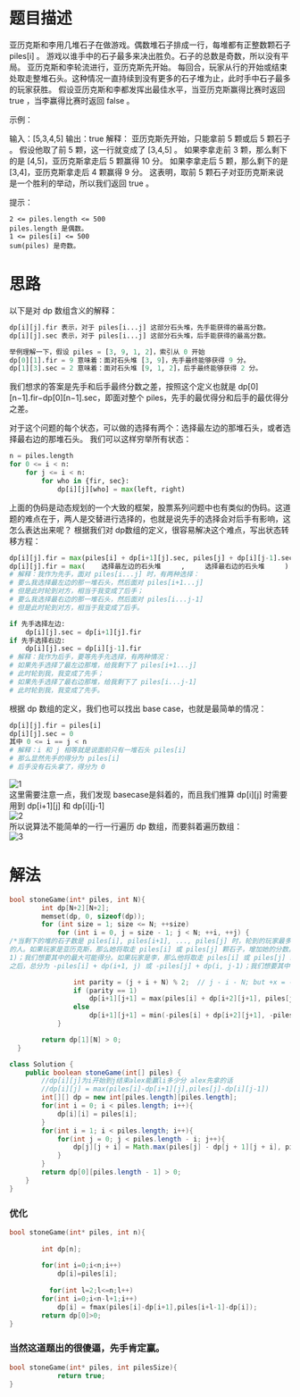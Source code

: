题目描述
============================
亚历克斯和李用几堆石子在做游戏。偶数堆石子排成一行，每堆都有正整数颗石子 piles[i] 。
游戏以谁手中的石子最多来决出胜负。石子的总数是奇数，所以没有平局。
亚历克斯和李轮流进行，亚历克斯先开始。 每回合，玩家从行的开始或结束处取走整堆石头。这种情况一直持续到没有更多的石子堆为止，此时手中石子最多的玩家获胜。
假设亚历克斯和李都发挥出最佳水平，当亚历克斯赢得比赛时返回 true ，当李赢得比赛时返回 false 。

示例：

输入：[5,3,4,5]
输出：true
解释：
亚历克斯先开始，只能拿前 5 颗或后 5 颗石子 。
假设他取了前 5 颗，这一行就变成了 [3,4,5] 。
如果李拿走前 3 颗，那么剩下的是 [4,5]，亚历克斯拿走后 5 颗赢得 10 分。
如果李拿走后 5 颗，那么剩下的是 [3,4]，亚历克斯拿走后 4 颗赢得 9 分。
这表明，取前 5 颗石子对亚历克斯来说是一个胜利的举动，所以我们返回 true 。

提示：


	2 <= piles.length <= 500
	piles.length 是偶数。
	1 <= piles[i] <= 500
	sum(piles) 是奇数。


思路
===========================================
以下是对 dp 数组含义的解释：
```Python
dp[i][j].fir 表示，对于 piles[i...j] 这部分石头堆，先手能获得的最高分数。
dp[i][j].sec 表示，对于 piles[i...j] 这部分石头堆，后手能获得的最高分数。

举例理解一下，假设 piles = [3, 9, 1, 2]，索引从 0 开始
dp[0][1].fir = 9 意味着：面对石头堆 [3, 9]，先手最终能够获得 9 分。
dp[1][3].sec = 2 意味着：面对石头堆 [9, 1, 2]，后手最终能够获得 2 分。
```
我们想求的答案是先手和后手最终分数之差，按照这个定义也就是 dp[0][n−1].fir−dp[0][n−1].sec，即面对整个 piles，先手的最优得分和后手的最优得分之差。


对于这个问题的每个状态，可以做的选择有两个：选择最左边的那堆石头，或者选择最右边的那堆石头。 我们可以这样穷举所有状态：
```Python
n = piles.length
for 0 <= i < n:
    for j <= i < n:
        for who in {fir, sec}:
            dp[i][j][who] = max(left, right)
```

上面的伪码是动态规划的一个大致的框架，股票系列问题中也有类似的伪码。这道题的难点在于，两人是交替进行选择的，也就是说先手的选择会对后手有影响，这怎么表达出来呢？
根据我们对 dp数组的定义，很容易解决这个难点，写出状态转移方程：
```Python
dp[i][j].fir = max(piles[i] + dp[i+1][j].sec, piles[j] + dp[i][j-1].sec)
dp[i][j].fir = max(    选择最左边的石头堆     ,     选择最右边的石头堆     )
# 解释：我作为先手，面对 piles[i...j] 时，有两种选择：
# 要么我选择最左边的那一堆石头，然后面对 piles[i+1...j]
# 但是此时轮到对方，相当于我变成了后手；
# 要么我选择最右边的那一堆石头，然后面对 piles[i...j-1]
# 但是此时轮到对方，相当于我变成了后手。

if 先手选择左边:
    dp[i][j].sec = dp[i+1][j].fir
if 先手选择右边:
    dp[i][j].sec = dp[i][j-1].fir
# 解释：我作为后手，要等先手先选择，有两种情况：
# 如果先手选择了最左边那堆，给我剩下了 piles[i+1...j]
# 此时轮到我，我变成了先手；
# 如果先手选择了最右边那堆，给我剩下了 piles[i...j-1]
# 此时轮到我，我变成了先手。
```
根据 dp 数组的定义，我们也可以找出 base case，也就是最简单的情况：
```Python
dp[i][j].fir = piles[i]
dp[i][j].sec = 0
其中 0 <= i == j < n
# 解释：i 和 j 相等就是说面前只有一堆石头 piles[i]
# 那么显然先手的得分为 piles[i]
# 后手没有石头拿了，得分为 0
``` 

![1](https://pic.leetcode-cn.com/4130c179b1539ca8f79cf11d060dcece59d6da8d1199330f0c4086f14e4b55c2-file_1564377204078)  
这里需要注意一点，我们发现 basecase是斜着的，而且我们推算 dp[i][j] 时需要用到 dp[i+1][j] 和 dp[i][j-1]  
![2](https://pic.leetcode-cn.com/f59bdc232e1be821fbcabc6640e9775bef5b4cbd0b2c653edc6e0db2c3d7440b-file_1564377204079)   
所以说算法不能简单的一行一行遍历 dp 数组，而要斜着遍历数组：  
![3](https://pic.leetcode-cn.com/3b1adc86ba35fb78111ee6e1b6c38d7adac2f7da4169fbb076672d0351150c50-file_1564377204083)

解法
==========================
```c
bool stoneGame(int* piles, int N){
        int dp[N+2][N+2];
        memset(dp, 0, sizeof(dp));
        for (int size = 1; size <= N; ++size)
            for (int i = 0, j = size - 1; j < N; ++i, ++j) {
/*当剩下的堆的石子数是 piles[i], piles[i+1], ..., piles[j] 时，轮到的玩家最多有 2 种行为。可以通过比较 j-i和 N modulo 2 来找出轮到
的人。如果玩家是亚历克斯，那么她将取走 piles[i] 或 piles[j] 颗石子，增加她的分数。之后，总分为 piles[i] + dp(i+1, j) 或 piles[j] + dp(i, j-
1)；我们想要其中的最大可能得分。如果玩家是李，那么他将取走 piles[i] 或 piles[j] 颗石子，减少亚历克斯这一数量的分数。
之后，总分为 -piles[i] + dp(i+1, j) 或 -piles[j] + dp(i, j-1)；我们想要其中的最小可能得分。*/

                int parity = (j + i + N) % 2;  // j - i - N; but +x = -x (mod 2)
                if (parity == 1)
                    dp[i+1][j+1] = max(piles[i] + dp[i+2][j+1], piles[j] + dp[i+1][j]);
                else
                    dp[i+1][j+1] = min(-piles[i] + dp[i+2][j+1], -piles[j] + dp[i+1][j]);
            }

        return dp[1][N] > 0;
  }
```
```java
class Solution {
    public boolean stoneGame(int[] piles) {
        //dp[i][j]为i开始到j结束alex能赢li多少分 alex先拿的话
        //dp[i][j] = max(piles[i]-dp[i+1][j],piles[j]-dp[i][j-1])
        int[][] dp = new int[piles.length][piles.length];
        for(int i = 0; i < piles.length; i++){
            dp[i][i] = piles[i];
        }
        for(int i = 1; i < piles.length; i++){
            for(int j = 0; j < piles.length - i; j++){
                dp[j][j + i] = Math.max(piles[j] - dp[j + 1][j + i], piles[j + i] - dp[j][j + i - 1]);
            }
        }
        return dp[0][piles.length - 1] > 0;
    }
}
```
### 优化
```c
bool stoneGame(int* piles, int n){
   
        int dp[n];
        
        for(int i=0;i<n;i++)
            dp[i]=piles[i];
       
          for(int l=2;l<=n;l++)
        for(int i=0;i<n-l+1;i++)
            dp[i] = fmax(piles[i]-dp[i+1],piles[i+l-1]-dp[i]);
        return dp[0]>0;
}
```
### 当然这道题出的很傻逼，先手肯定赢。
```c
bool stoneGame(int* piles, int pilesSize){
            return true;
}
```
